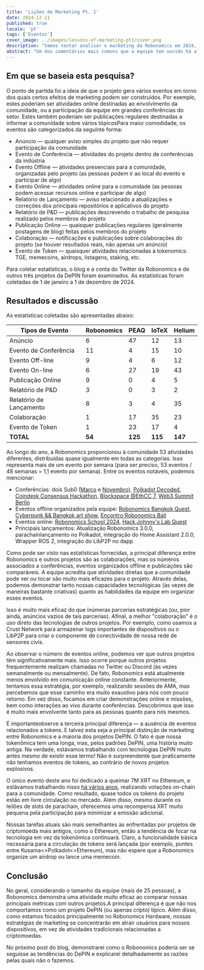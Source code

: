 ```yaml
---
title: 'Lições de Marketing Pt. 1'
date: 2024-12-11
published: true
locale: 'pt'
tags: ['Eventos']
cover_image: ../images/lessons-of-marketing-pt1/cover.png
description: "Vamos tentar analisar o marketing da Robonomics em 2024, avaliar a atividade anual do projeto e compará-la com projetos semelhantes. Você verá o quão ativa a equipe tem sido ao longo do ano e quais princípios a Robonomics segue em marketing."
abstract: "Um dos comentários mais comuns que a equipe tem ouvido há algum tempo é o conselho para fazer mais marketing. Normalmente, essas sugestões não são seguidas por etapas de marketing bem pensadas, mas a mensagem é clara. Se você investir mais em atividades de publicidade, tudo será maravilhoso e seu token irá para a lua. Neste post do blog, tentarei analisar essa situação, avaliar a atividade anual da Robonomics e compará-la com projetos semelhantes. Como resultado, você verá o quão ativa a equipe tem sido ao longo do ano e quais princípios seguimos em marketing. Ivan Berman [Fingerling42]" 
---
```


## Em que se baseia esta pesquisa?

O ponto de partida foi a ideia de que o projeto gera vários eventos em torno dos quais certos efeitos de marketing podem ser construídos. Por exemplo, estes poderiam ser atividades online destinadas ao envolvimento da comunidade, ou a participação da equipe em grandes conferências do setor. Estes também poderiam ser publicações regulares destinadas a informar a comunidade sobre vários tópicosPara maior comodidade, os eventos são categorizados da seguinte forma:

- Anúncio — qualquer aviso simples do projeto que não requer participação da comunidade
- Evento de Conferência — atividades do projeto dentro de conferências da indústria
- Evento Offline — atividades presenciais para a comunidade, organizadas pelo projeto (as pessoas podem ir ao local do evento e participar de algo)
- Evento Online — atividades online para a comunidade (as pessoas podem acessar recursos online e participar de algo)
- Relatório de Lançamento — aviso relacionado a atualizações e correções dos principais repositórios e aplicativos do projeto
- Relatório de P&D — publicações descrevendo o trabalho de pesquisa realizado pelos membros do projeto
- Publicação Online — quaisquer publicações regulares (geralmente postagens de blog) feitas pelos membros do projeto
- Colaboração — notificações e publicações sobre colaborações do projeto (se houver resultados reais, não apenas um anúncio)
- Evento de Token — quaisquer atividades relacionadas à tokenomics: TGE, memecoins, airdrops, listagens, staking, etc.

Para coletar estatísticas, o blog e a conta do Twitter da Robonomics e de outros três projetos da DePIN foram examinados. As estatísticas foram coletadas de 1 de janeiro a 1 de dezembro de 2024.

## Resultados e discussão

As estatísticas coletadas são apresentadas abaixo:

<div class="big-table">

| **Tipos de Evento** | **Robonomics** | **PEAQ** | **IoTeX** | **Helium** |
|---------------------|----------------|----------|-----------|------------|
| Anúncio            | 6              | 47       | 12        | 13         |
| Evento de Conferência  | 11             | 4        | 15        | 10         |
| Evento Off-line        | 9              | 4        | 6         | 12         |
| Evento On-line         | 6              | 27       | 19        | 43         |
| Publicação Online      | 9              | 0        | 4         | 5          |
| Relatório de P&D       | 3              | 0        | 3         | 2          |
| Relatório de Lançamento| 8              | 3        | 4         | 35         |
| Colaboração            | 1              | 17       | 35        | 23         |
| Evento de Token        | 1              | 23       | 17        | 4          |
| **TOTAL**              | **54**         | **125**  | **115**   | **147**    |

</div>

Ao longo do ano, a Robonomics proporcionou à comunidade 53 atividades diferentes, distribuídas quase igualmente em todas as categorias. Isso representa mais de um evento por semana (para ser preciso, 53 eventos / 48 semanas = 1,1 evento por semana). Entre os eventos notáveis, podemos mencionar:

- Conferências: dois Sub0 ([Março](https://x.com/AIRA_Robonomics/status/1778039290590543945) e [Novembro](https://x.com/AIRA_Robonomics/status/1851383351208284528)), [Polkadot Decoded](https://robonomics.network/blog/beer-bar-decoded2024/), [Coindesk Consensus Hackathon](https://robonomics.network/blog/robonomics-at-consensus-2024/), [Blockspace @EthCC 7](https://x.com/AIRA_Robonomics/status/1810274900478689311), [Web3 Summit Berlin](https://x.com/AIRA_Robonomics/status/1825637877562147198)
- Eventos offline organizados pela equipe: [Robonomics Bangkok Quest](https://robonomics.network/blog/robo-season-pass-2025-welcome-to-the-paper-st-club/), [Cyberpunk && Bangkok art show](https://x.com/AIRA_Robonomics/status/1854244622949830930), [Encontro Robonomics Bali](https://x.com/AIRA_Robonomics/status/1771734812857974962)
- Eventos online: [Robonomics School 2024](https://x.com/AIRA_Robonomics/status/1788860085701103701), [Hack Johnny's Lab Quest](https://robonomics.network/blog/robonomics-school-2024-hack-johnny-lab/)
- Principais lançamentos: Atualização Robonomics 3.0.0, parachainlançamento no Polkadot, integração do Home Assistant 2.0.0, Wrapper ROS 2, integração do LibP2P no dapp

Como pode ser visto nas estatísticas fornecidas, a principal diferença entre Robonomics e outros projetos são as colaborações, mas os números associados a conferências, eventos organizados offline e publicações são comparáveis. A equipe acredita que atividades diretas que a comunidade pode ver ou tocar são muito mais eficazes para o projeto. Através delas, podemos demonstrar tanto nossas capacidades tecnológicas (às vezes de maneiras bastante criativas) quanto as habilidades da equipe em organizar esses eventos.

Isso é muito mais eficaz do que inúmeras parcerias estratégicas (ou, pior ainda, anúncios vazios de tais parcerias). Afinal, a melhor "colaboração" é o uso direto das tecnologias de outros projetos. Por exemplo, como usamos a Crust Network para armazenar logs importantes de dispositivos ou o LibP2P para criar o componente de conectividade de nossa rede de sensores civis.

Ao observar o número de eventos online, podemos ver que outros projetos têm significativamente mais. Isso ocorre porque outros projetos frequentemente realizam chamadas no Twitter ou Discord (às vezes semanalmente ou mensalmente). De fato, Robonomics está atualmente menos envolvido em comunicação online constante. Anteriormente, tentamos essa estratégia, por exemplo, realizando sessões de AMA, mas percebemos que esse caminho era muito exaustivo para nós com pouco retorno. Em vez disso, focamos em criar demonstrações online e missões, bem como interações ao vivo durante conferências. Descobrimos que isso é muito mais envolvente tanto para as pessoas quanto para nós mesmos.

É importanteobserve a terceira principal diferença — a ausência de eventos relacionados a tokens. E talvez esta seja a principal distinção de marketing entre Robonomics e a maioria dos projetos DePIN. O fato é que nossa tokenômica tem uma longa, mas, pelos padrões DePIN, uma história muito antiga. Na verdade, estávamos trabalhando com tecnologias DePIN muito antes mesmo de existir esse termo! Não é surpreendente que praticamente não tenhamos eventos de tokens, ao contrário de novos projetos explosivos.

O único evento deste ano foi dedicado a queimar 7M XRT no Ethereum, e estávamos trabalhando nisso [há vários anos](https://robonomics.network/blog/7-years-of-robonomics-development-and-burning-7-million-xrt/), realizando votações on-chain para a comunidade. Como resultado, quase todos os tokens do projeto estão em livre circulação no mercado. Além disso, mesmo durante os leilões de slots de parachain, oferecemos uma recompensa XRT muito pequena pela participação para minimizar a emissão adicional.

Nossas tarefas atuais são mais semelhantes às enfrentadas por projetos de criptomoeda mais antigos, como o Ethereum, então a tendência de focar na tecnologia em vez da tokenômica continuará. Claro, a funcionalidade básica necessária para a circulação de tokens será lançada (por exemplo, pontes entre Kusama<>Polkadot<>Ethereum), mas não espere que a Robonomics organize um airdrop ou lance uma memecoin.

## Conclusão

No geral, considerando o tamanho da equipe (mais de 25 pessoas), a Robonomics demonstra uma atividade muito eficaz ao comparar nossas principais métricas com outros projetos.A principal diferença é que não nos comportamos como um projeto DePIN (ou apenas cripto) típico. Além disso, como estamos focados principalmente no Robonomics Hardware, nossas estratégias de marketing se concentrarão em atrair usuários para nossos dispositivos, em vez de atividades tradicionais relacionadas a criptomoedas.

No próximo post do blog, demonstrarei como o Robonomics poderia ser se seguisse as tendências do DePIN e explicarei detalhadamente as razões pelas quais não o fazemos.